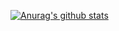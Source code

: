 [![Anurag's github stats](https://github-readme-stats.vercel.app/api?username=krimpedance)](https://github.com/anuraghazra/github-readme-stats)
